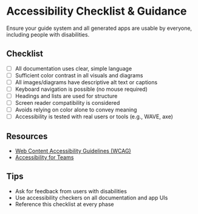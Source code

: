# Accessibility Checklist & Guidance

Ensure your guide system and all generated apps are usable by everyone, including people with disabilities.

## Checklist
- [ ] All documentation uses clear, simple language
- [ ] Sufficient color contrast in all visuals and diagrams
- [ ] All images/diagrams have descriptive alt text or captions
- [ ] Keyboard navigation is possible (no mouse required)
- [ ] Headings and lists are used for structure
- [ ] Screen reader compatibility is considered
- [ ] Avoids relying on color alone to convey meaning
- [ ] Accessibility is tested with real users or tools (e.g., WAVE, axe)

## Resources
- [Web Content Accessibility Guidelines (WCAG)](https://www.w3.org/WAI/standards-guidelines/wcag/)
- [Accessibility for Teams](https://accessibility.digital.gov/)

## Tips
- Ask for feedback from users with disabilities
- Use accessibility checkers on all documentation and app UIs
- Reference this checklist at every phase
